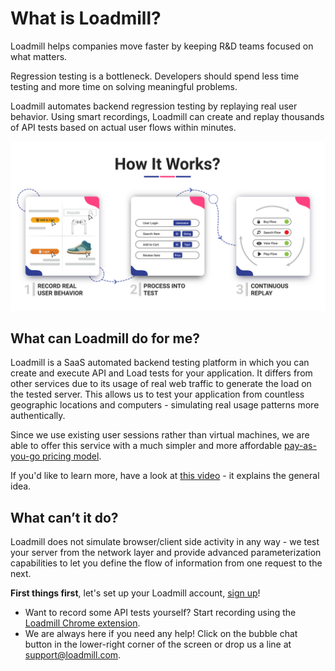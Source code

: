 # What is Loadmill?

Loadmill helps companies move faster by keeping R&D teams focused on what matters. 

Regression testing is a bottleneck. Developers should spend less time testing and more time on solving meaningful problems.

Loadmill automates backend regression testing by replaying real user behavior. Using smart recordings, Loadmill can create and replay thousands of API tests based on actual user flows within minutes. 

![](.gitbook/assets/shacharlands855.png)

## What can Loadmill do for me?

Loadmill is a SaaS automated backend testing platform in which you can create and execute API and Load tests for your application. It differs from other services due to its usage of real web traffic to generate the load on the tested server. This allows us to test your application from countless geographic locations and computers - simulating real usage patterns more authentically.

Since we use existing user sessions rather than virtual machines, we are able to offer this service with a much simpler and more affordable [pay-as-you-go pricing model](https://www.loadmill.com/#pricing).

If you'd like to learn more, have a look at [this video](https://www.youtube.com/watch?v=7Y13BkbNLpo) - it explains the general idea.

## What can’t it do?

Loadmill does not simulate browser/client side activity in any way - we test your server from the network layer and provide advanced parameterization capabilities to let you define the flow of information from one request to the next.

**First things first**, let's set up your Loadmill account, [sign up](https://www.loadmill.com/app/signup)!

* Want to record some API tests yourself? Start recording using the [Loadmill Chrome extension](https://chrome.google.com/webstore/detail/loadmill-recorder/gdkmnfehipofdefhpegbgkkocinlaofd?hl=en).
* We are always here if you need any help! Click on the bubble chat button in the lower-right corner of the screen or drop us a line at [support@loadmill.com](mailto:support@loadmill.com).



